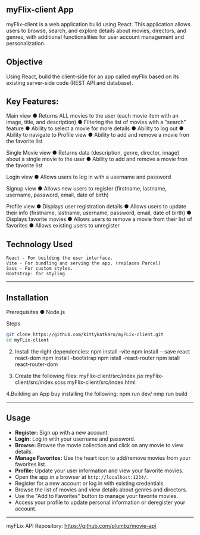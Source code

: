 ## myFlix-client App
myFlix-client is a web application build using React. This application allows users to browse, search, and explore details about movies, directors, and genres, with additional functionalities for user account management and personalization.

## Objective
Using React, build the client-side for an app called myFlix based on its
existing server-side code (REST API and database).


## Key Features:
Main view
● Returns ALL movies to the user (each movie item with an image, title, and description)
● Filtering the list of movies with a “search” feature
● Ability to select a movie for more details
● Ability to log out
● Ability to navigate to Profile view
● Ability to add and remove a movie fron the favorite list

Single Movie view
● Returns data (description, genre, director, image) about a single movie to the user
● Ability to add and remove a movie fron the favorite list

Login view
● Allows users to log in with a username and password

Signup view
● Allows new users to register (firstname, lastname, username, password, email, date of birth)

Profile view
● Displays user registration details
● Allows users to update their info (firstname, lastname, username, password, email, date of birth)
● Displays favorite movies
● Allows users to remove a movie from their list of favorites
● Allows existing users to unregister

## Technology Used
    React - For building the user interface.
    Vite - For bundling and serving the app. (replaces Parcel)
    Sass - For custom styles.
    Bootstrap- for styling
---

## Installation

Prerequisites
● Node.js

Steps
   ```bash
 git clone https://github.com/kittykatkaro/myFLix-client.git
   cd myFLix-client
   ```
2. Install the right dependencies:
npm install -vite
npm install --save react react-dom
npm install -bootstrap
npm istall -react-router
npm istall react-router-dom


3. Create the following files:
myFlix-client/src/index.jsx
myFlix-client/src/index.scss
myFlix-client/src/index.html

4.Building an App buy installing the following:
npm run dev/ nmp run build

---
## Usage

- **Register:** Sign up with a new account.
- **Login:** Log in with your username and password.
- **Browse:** Browse the movie collection and click on any movie to view details.
- **Manage Favorites:** Use the heart icon to add/remove movies from your favorites list.
- **Profile:** Update your user information and view your favorite movies. 
- Open the app in a browser at `http://localhost:1234/`.
- Register for a new account or log in with existing credentials.
- Browse the list of movies and view details about genres and directors.
- Use the "Add to Favorites" button to manage your favorite movies.
- Access your profile to update personal information or deregister your account.

---
myFLix API Repository: https://github.com/plumbz/movie-api
